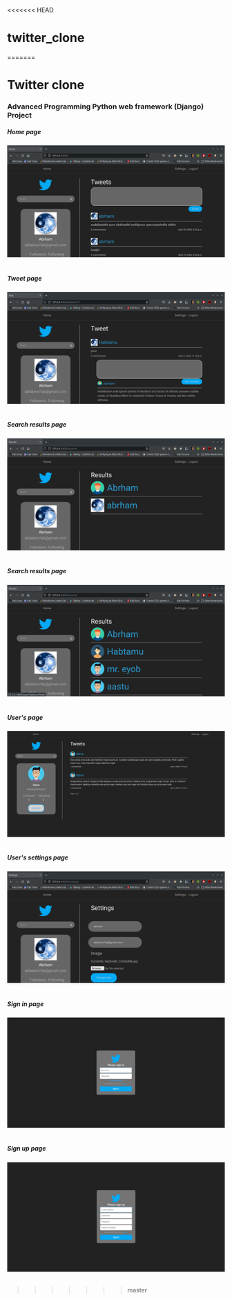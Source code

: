 <<<<<<< HEAD
# twitter_clone
=======
# Twitter clone

### Advanced Programming Python web framework (Django) Project<br>

##### Home page
![home page](screens/home.png) <br><br>

##### Tweet page
![tweet page](screens/post.png)<br><br>
##### Search results page
![search page](screens/search.png)<br><br>
##### Search results page
![search page](screens/search2.png)<br><br>
##### User's page
![settings page](screens/user.png)<br><br>
##### User's settings page
![settings page](screens/settings.png)<br><br>
##### Sign in page
![settings page](screens/signin.png)<br><br>
##### Sign up page
![settings page](screens/signup.png)<br><br>
 
>>>>>>> master
